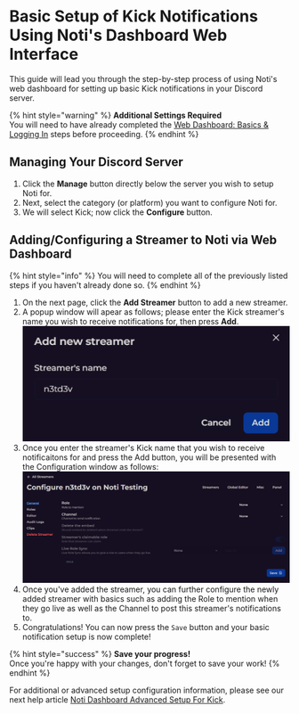 # Basic Setup of Kick Notifications Using Noti's Dashboard Web Interface

This guide will lead you through the step-by-step process of using Noti's web dashboard for setting up basic Kick notifications in your Discord server.

{% hint style="warning" %} **Additional Settings Required** \
You will need to have already completed the [Web Dashboard: Basics & Logging In](dashboard.md) steps before proceeding.
{% endhint %}

## Managing Your Discord Server

1. Click the **Manage** button directly below the server you wish to setup Noti for.
2. Next, select the category (or platform) you want to configure Noti for.
3. We will select Kick; now click the **Configure** button.

## Adding/Configuring a Streamer to Noti via Web Dashboard

{% hint style="info" %} 
You will need to complete all of the previously listed steps if you haven't already done so.
{% endhint %}

1. On the next page, click the **Add Streamer** button to add a new streamer.
2. A popup window will apear as follows; please enter the Kick streamer's name you wish to receive notifications for, then press **Add**. \
![](../../.gitbook/assets/streamer_web_dashboard_addstreamer.png)
3. Once you enter the streamer's Kick name that you wish to receive notificaitons for and press the Add button, you will be presented with the Configuration window as follows:
![](../../.gitbook/assets/streamer_web_dashboard_configurestreamer.png)
4. Once you've added the streamer, you can further configure the newly added streamer with basics such as adding the Role to mention when they go live as well as the Channel to post this streamer's notifications to.
5. Congratulations! You can now press the `Save` button and your basic notification setup is now complete!

{% hint style="success" %} **Save your progress!** \
Once you're happy with your changes, don't forget to save your work!
{% endhint %}

For additional or advanced setup configuration information, please see our next help article [Noti Dashboard Advanced Setup For Kick](dashboard-advanced-setup-for-kick.md).
